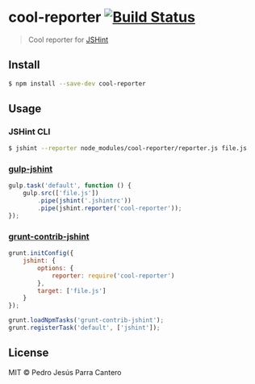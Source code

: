 # cool-reporter [![Build Status](https://travis-ci.org/pedroparra/cool-reporter.svg?branch=master)](https://travis-ci.org/pedroparra/cool-reporter)

> Cool reporter for [JSHint](https://github.com/jshint/jshint)

## Install
```sh
$ npm install --save-dev cool-reporter
```

## Usage

### JSHint CLI

```sh
$ jshint --reporter node_modules/cool-reporter/reporter.js file.js
```

### [gulp-jshint](https://github.com/wearefractal/gulp-jshint)

```js
gulp.task('default', function () {
	gulp.src(['file.js'])
		.pipe(jshint('.jshintrc'))
		.pipe(jshint.reporter('cool-reporter'));
});
```

### [grunt-contrib-jshint](https://github.com/gruntjs/grunt-contrib-jshint)

```js
grunt.initConfig({
	jshint: {
		options: {
			reporter: require('cool-reporter')
		},
		target: ['file.js']
	}
});

grunt.loadNpmTasks('grunt-contrib-jshint');
grunt.registerTask('default', ['jshint']);
```


## License

MIT © Pedro Jesús Parra Cantero
